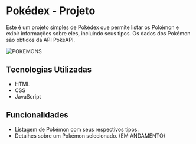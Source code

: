 # Pokédex - Projeto

Este é um projeto simples de Pokédex que permite listar os Pokémon e exibir informações sobre eles, incluindo seus tipos. Os dados dos Pokémon são obtidos da API PokeAPI. 

![POKEMONS](https://github.com/kropsz/pokedex/assets/114687669/d11ea357-ce60-432b-8b88-faea98d1e3d1)

## Tecnologias Utilizadas

- HTML
- CSS
- JavaScript

## Funcionalidades

- Listagem de Pokémon com seus respectivos tipos.
- Detalhes sobre um Pokémon selecionado. (EM ANDAMENTO)
